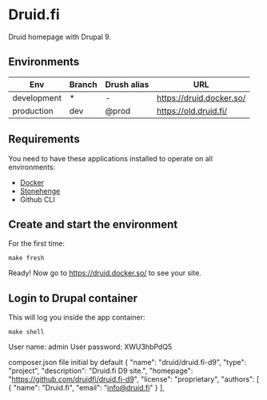 # Druid.fi

Druid homepage with Drupal 9.

## Environments

| Env         | Branch | Drush alias | URL                      |
| ----------- | ------ | ----------- | ------------------------ |
| development | \*     | -           | https://druid.docker.so/ |
| production  | dev    | @prod       | https://old.druid.fi/    |

## Requirements

You need to have these applications installed to operate on all environments:

- [Docker](https://github.com/druidfi/guidelines/blob/master/docs/docker.md)
- [Stonehenge](https://github.com/druidfi/stonehenge)
- Github CLI

## Create and start the environment

For the first time:

```
make fresh
```

Ready! Now go to https://druid.docker.so/ to see your site.

## Login to Drupal container

This will log you inside the app container:

```
make shell

```

User name: admin User password: XWU3hbPdQ5

composer.json file initial by default
{
"name": "druid/druid.fi-d9",
"type": "project",
"description": "Druid.fi D9 site.",
"homepage": "https://github.com/druidfi/druid.fi-d9",
"license": "proprietary",
"authors": [
{
"name": "Druid.fi",
"email": "info@druid.fi"
}
],

